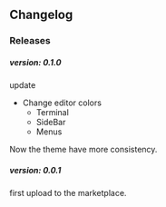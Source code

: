 ## Changelog

### Releases

##### version: 0.1.0

update

- Change editor colors
  - Terminal
  - SideBar
  - Menus

Now the theme have more consistency.

##### version: 0.0.1

first upload to the marketplace.
